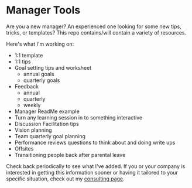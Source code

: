 # Manager Tools
Are you a new manager? An experienced one looking for some new tips, tricks, or templates? This repo contains/will contain a variety of resources. 

Here's what I'm working on:
- 1:1 template
- 1:1 tips
- Goal setting tips and worksheet
  - annual goals
  - quarterly goals
- Feedback
  - annual
  - quarterly
  - weekly
- Manager ReadMe example
- Turn any learning session in to something interactive
- Discussion Facilitation tips
- Vision planning
- Team quarterly goal planning
- Performance reviews questions to think about and doing write ups
- Offsites
- Transitioning people back after parental leave


Check back periodically to see what I've added.
If you or your company is interested in getting this information sooner or having it tailored to your specific situation, check out my [consulting page](http://daydreamsinruby.com/consulting/).
